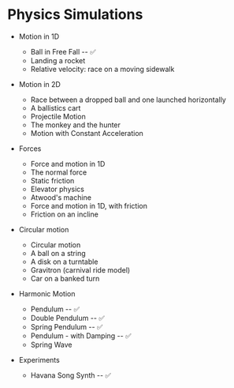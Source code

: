 # Physics Simulations

  * Motion in 1D
    * Ball in Free Fall -- ✅
    * Landing a rocket
    * Relative velocity: race on a moving sidewalk
  
  * Motion in 2D
    * Race between a dropped ball and one launched horizontally
    * A ballistics cart
    * Projectile Motion 
    * The monkey and the hunter
    * Motion with Constant Acceleration
  
  * Forces
    * Force and motion in 1D
    * The normal force
    * Static friction
    * Elevator physics
    * Atwood's machine
    * Force and motion in 1D, with friction
    * Friction on an incline
  
  * Circular motion
    * Circular motion
    * A ball on a string
    * A disk on a turntable
    * Gravitron (carnival ride model)
    * Car on a banked turn

  * Harmonic Motion
    * Pendulum -- ✅
    * Double Pendulum -- ✅
    * Spring Pendulum -- ✅
    * Pendulum - with Damping -- ✅
    * Spring Wave
  
  * Experiments
    * Havana Song Synth -- ✅